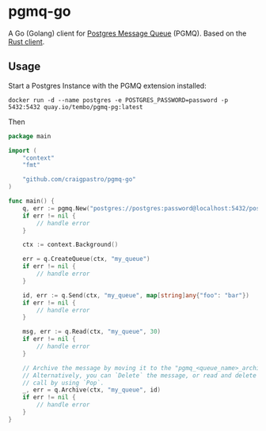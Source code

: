 # pgmq-go

A Go (Golang) client for
[Postgres Message Queue](https://github.com/tembo-io/pgmq) (PGMQ). Based on the
[Rust client](https://github.com/tembo-io/pgmq/tree/main/core).

## Usage

Start a Postgres Instance with the PGMQ extension installed:

```shell
docker run -d --name postgres -e POSTGRES_PASSWORD=password -p 5432:5432 quay.io/tembo/pgmq-pg:latest
```

Then

```go
package main

import (
	"context"
	"fmt"

	"github.com/craigpastro/pgmq-go"
)

func main() {
	q, err := pgmq.New("postgres://postgres:password@localhost:5432/postgres")
	if err != nil {
		// handle error
	}

	ctx := context.Background()

	err = q.CreateQueue(ctx, "my_queue")
	if err != nil {
		// handle error
	}

	id, err := q.Send(ctx, "my_queue", map[string]any{"foo": "bar"})
	if err != nil {
		// handle error
	}

	msg, err := q.Read(ctx, "my_queue", 30)
	if err != nil {
		// handle error
	}

	// Archive the message by moving it to the "pgmq_<queue_name>_archive" table.
	// Alternatively, you can `Delete` the message, or read and delete in one
	// call by using `Pop`.
	_, err = q.Archive(ctx, "my_queue", id)
	if err != nil {
		// handle error
	}
}
```
